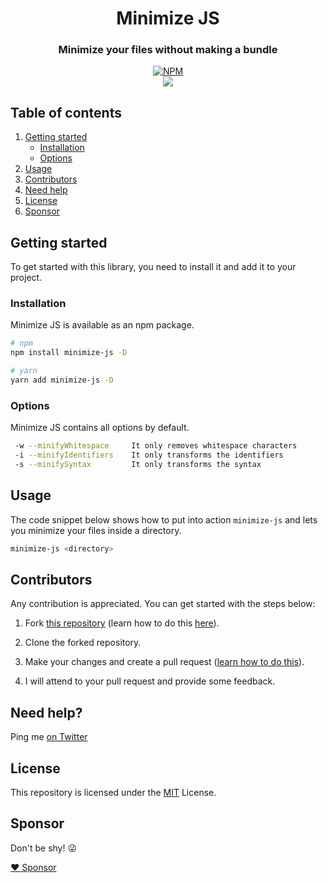 <div align="center">

# Minimize JS

### Minimize your files without making a bundle

[![NPM](https://nodei.co/npm/minimize-js.png?compact=true)](https://nodei.co/npm/minimize-js/)
<br />
[![](https://img.shields.io/npm/dt/minimize-js.svg?style=flat-square)](https://www.npmjs.com/package/minimize-js)

</div>

## Table of contents

1. [Getting started](#getting-started)
   - [Installation](#installation)
   - [Options](#options)
2. [Usage](#usage)
3. [Contributors](#contributors)
4. [Need help](#need-help)
5. [License](#license)
6. [Sponsor](#sponsor)

## Getting started

To get started with this library, you need to install it and add it to your project.

### Installation

Minimize JS is available as an npm package.

```bash
# npm
npm install minimize-js -D

# yarn
yarn add minimize-js -D
```

### Options

Minimize JS contains all options by default.

```bash
 -w --minifyWhitespace     It only removes whitespace characters
 -i --minifyIdentifiers    It only transforms the identifiers
 -s --minifySyntax         It only transforms the syntax
```

## Usage

The code snippet below shows how to put into action `minimize-js` and lets you minimize your files inside a directory.

```bash
minimize-js <directory>
```

## Contributors

Any contribution is appreciated. You can get started with the steps below:

1. Fork [this repository](https://github.com/Randagio13/minimize-js) (learn how to do this [here](https://help.github.com/articles/fork-a-repo)).

2. Clone the forked repository.

3. Make your changes and create a pull request ([learn how to do this](https://docs.github.com/en/github/collaborating-with-issues-and-pull-requests/creating-a-pull-request)).

4. I will attend to your pull request and provide some feedback.

## Need help?

Ping me [on Twitter](https://twitter.com/randagio19)

## License

This repository is licensed under the [MIT](LICENSE) License.

## Sponsor

Don't be shy! 😜

[:heart: Sponsor](https://github.com/sponsors/Randagio13)
